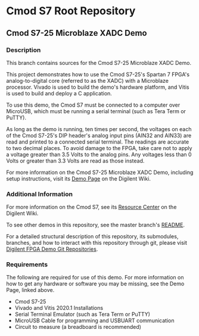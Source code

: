 # Cmod S7 Root Repository

## Cmod S7-25 Microblaze XADC Demo

### Description

This branch contains sources for the Cmod S7-25 Microblaze XADC Demo.

This project demonstrates how to use the Cmod S7-25's Spartan 7 FPGA's analog-to-digital core (referred to as the XADC) with a Microblaze processor. Vivado is used to build the demo's hardware platform, and Vitis is used to build and deploy a C application.

To use this demo, the Cmod S7 must be connected to a computer over MicroUSB, which must be running a serial terminal (such as Tera Term or PuTTY).

As long as the demo is running, ten times per second, the voltages on each of the Cmod S7-25's DIP header's analog input pins (AIN32 and AIN33) are read and printed to a connected serial terminal. The readings are accurate to two decimal places. To avoid damage to the FPGA, take care not to apply a voltage greater than 3.5 Volts to the analog pins. Any voltages less than 0 Volts or greater than 3.3 Volts are read as those instead.

For more information on the Cmod S7-25 Microblaze XADC Demo, including setup instructions, visit its [Demo Page](https://reference.digilentinc.com/reference/programmable-logic/cmod-s7/xadc/staging) on the Digilent Wiki.

### Additional Information

For more information on the Cmod S7, see its [Resource Center](https://reference.digilentinc.com/reference/programmable-logic/cmod-s7/start) on the Digilent Wiki.

To see other demos in this repository, see the master branch's [README](https://github.com/Digilent/Cmod-S7).

For a detailed structural description of this repository, its submodules, branches, and how to interact with this repository through git, please visit [Digilent FPGA Demo Git Repositories](https://reference.digilentinc.com/reference/programmable-logic/documents/git).

### Requirements

The following are required for use of this demo. For more information on how to get any hardware or software you may be missing, see the Demo Page, linked above.

* Cmod S7-25
* Vivado and Vitis 2020.1 Installations
* Serial Terminal Emulator (such as Tera Term or PuTTY)
* MicroUSB Cable for programming and USBUART communication
* Circuit to measure (a breadboard is recommended)